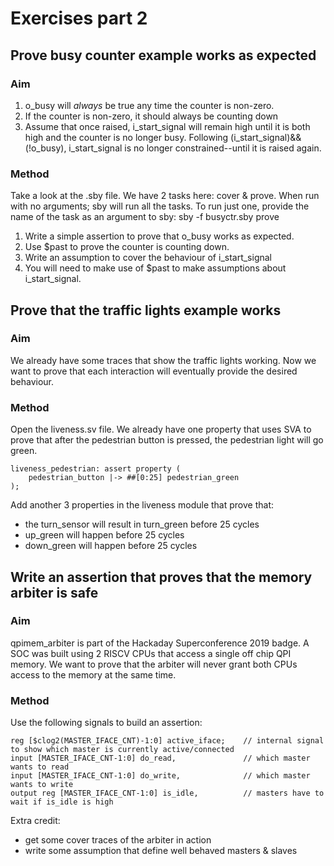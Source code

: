 # Exercises part 2

## Prove busy counter example works as expected

### Aim

1. o_busy will *always* be true any time the counter is non-zero.
2. If the counter is non-zero, it should always be counting down
3. Assume that once raised, i_start_signal will remain high until it
    is both high and the counter is no longer busy.
    Following (i_start_signal)&&(!o_busy), i_start_signal is no
    longer constrained--until it is raised again.

### Method

Take a look at the .sby file. We have 2 tasks here: cover & prove. When run with
no arguments; sby will run all the tasks. To run just one, provide the name of the task as an
argument to sby: sby -f busyctr.sby prove

1. Write a simple assertion to prove that o_busy works as expected.
2. Use $past to prove the counter is counting down.
3. Write an assumption to cover the behaviour of i_start_signal
4. You will need to make use of $past to make assumptions about i_start_signal.

## Prove that the traffic lights example works

### Aim

We already have some traces that show the traffic lights working.
Now we want to prove that each interaction will eventually provide the desired behaviour.

### Method

Open the liveness.sv file. We already have one property that uses SVA to prove that after
the pedestrian button is pressed, the pedestrian light will go green.

	liveness_pedestrian: assert property (
		pedestrian_button |-> ##[0:25] pedestrian_green
	);

Add another 3 properties in the liveness module that prove that:

* the turn_sensor will result in turn_green before 25 cycles
* up_green will happen before 25 cycles
* down_green will happen before 25 cycles

## Write an assertion that proves that the memory arbiter is safe

### Aim

qpimem_arbiter is part of the Hackaday Superconference 2019 badge.
A SOC was built using 2 RISCV CPUs that access a single off chip QPI memory.
We want to prove that the arbiter will never grant both CPUs access to the
memory at the same time.

### Method

Use the following signals to build an assertion:

    reg [$clog2(MASTER_IFACE_CNT)-1:0] active_iface;    // internal signal to show which master is currently active/connected
    input [MASTER_IFACE_CNT-1:0] do_read,               // which master wants to read
    input [MASTER_IFACE_CNT-1:0] do_write,              // which master wants to write
	output reg [MASTER_IFACE_CNT-1:0] is_idle,          // masters have to wait if is_idle is high

Extra credit:

* get some cover traces of the arbiter in action
* write some assumption that define well behaved masters & slaves
